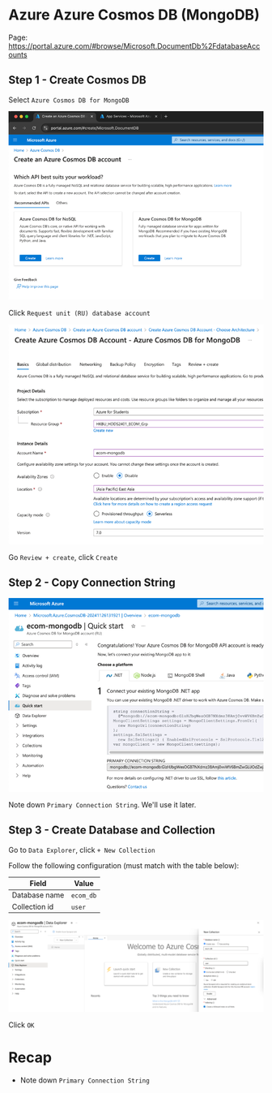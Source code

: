 # Azure Azure Cosmos DB (MongoDB)

Page: https://portal.azure.com/#browse/Microsoft.DocumentDb%2FdatabaseAccounts

## Step 1 - Create Cosmos DB

Select `Azure Cosmos DB for MongoDB`

![img.png](img/step_1/1.png)

Click `Request unit (RU) database account`

![img.png](img/step_1/2.png)

Go `Review + create`, click `Create`

## Step 2 - Copy Connection String

![img.png](img/step_1/3.png)

Note down `Primary Connection String`. We'll use it later.

## Step 3 - Create Database and Collection

Go to `Data Explorer`, click `+ New Collection`

Follow the following configuration (must match with the table below):

| Field         | Value     |
|---------------|-----------|
| Database name | `ecom_db` |
| Collection id | `user`    |

![img.png](img/step_1/4.png)

Click `OK`

# Recap

- Note down `Primary Connection String`
